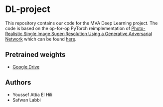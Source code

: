 # DL-project
This repository contains our code for the MVA Deep Learning project.
The code is based on the op-for-op PyTorch reimplementation of [Photo-Realistic Single Image Super-Resolution Using a Generative Adversarial Network](https://arxiv.org/abs/1609.04802v5) which can be found [here](https://github.com/Lornatang/SRGAN-PyTorch#how-test-and-train).

## Pretrained weights
- [Google Drive](https://drive.google.com/drive/folders/17ju2HN7Y6pyPK2CC_AqnAfTOe9_3hCQ8?usp=sharing)

## Authors
- Youssef Attia El Hili
- Safwan Labbi
